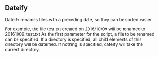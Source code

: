 ## Dateify

Dateify renames files with a preceding date, so they can be sorted easier

For example, the file test.txt created on 2016/10/09 will be renamed to 20161009_test.txt
As the first parameter for the script, a file to be renamed can be specified. If a directory is specified, all child elements of this directory will be dateified. If nothing is specified, dateify will take the current directory.
